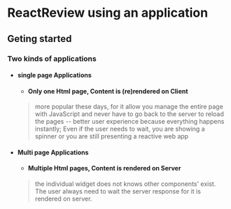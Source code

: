 # ReactReview using an application

## Geting started

### Two kinds of applications
- #### single page Applications
   - #### Only one Html page, Content is (re)rendered on Client
  >more popular these days, for it allow you manage the entire page with JavaScript and never have to go back to the server to reload the pages -- better user experience because everything happens instantly; Even if the user needs to wait, you are showing a spinner or you are still presenting a reactive web app
- #### Multi page Applications
   - #### Multiple Html pages, Content is rendered on Server
  >the individual widget does not knows other components' exist. The user always need to wait the server response for it is rendered on server.